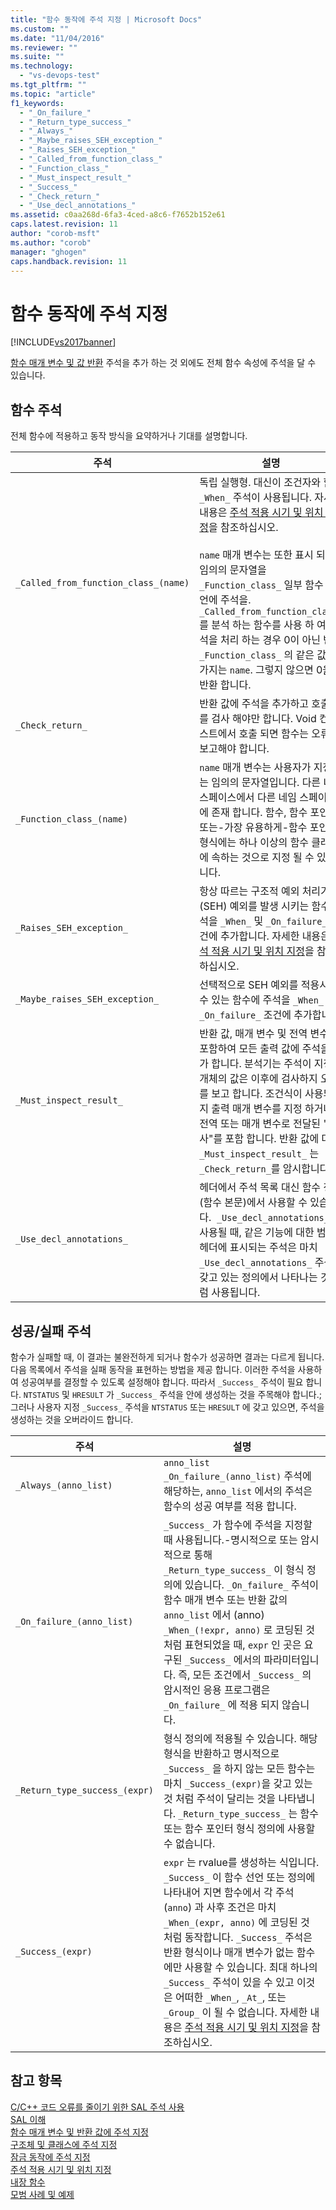 ```yaml
---
title: "함수 동작에 주석 지정 | Microsoft Docs"
ms.custom: ""
ms.date: "11/04/2016"
ms.reviewer: ""
ms.suite: ""
ms.technology: 
  - "vs-devops-test"
ms.tgt_pltfrm: ""
ms.topic: "article"
f1_keywords: 
  - "_On_failure_"
  - "_Return_type_success_"
  - "_Always_"
  - "_Maybe_raises_SEH_exception_"
  - "_Raises_SEH_exception_"
  - "_Called_from_function_class_"
  - "_Function_class_"
  - "_Must_inspect_result_"
  - "_Success_"
  - "_Check_return_"
  - "_Use_decl_annotations_"
ms.assetid: c0aa268d-6fa3-4ced-a8c6-f7652b152e61
caps.latest.revision: 11
author: "corob-msft"
ms.author: "corob"
manager: "ghogen"
caps.handback.revision: 11
---
```

# 함수 동작에 주석 지정
[!INCLUDE[vs2017banner](../code-quality/includes/vs2017banner.md)]

[함수 매개 변수 및 값 반환](../code-quality/annotating-function-parameters-and-return-values.md) 주석을 추가 하는 것 외에도 전체 함수 속성에 주석을 달 수 있습니다.  
  
## 함수 주석  
 전체 함수에 적용하고 동작 방식을 요약하거나 기대를 설명합니다.  
  
|주석|설명|  
|--------|--------|  
|`_Called_from_function_class_(name)`|독립 실행형. 대신이 조건자와 함께 `_When_` 주석이 사용됩니다.  자세한 내용은 [주석 적용 시기 및 위치 지정](../code-quality/specifying-when-and-where-an-annotation-applies.md)을 참조하십시오.<br /><br /> `name` 매개 변수는 또한 표시 되는 임의의 문자열을 `_Function_class_` 일부 함수 선언에 주석을.  `_Called_from_function_class_` 를 분석 하는 함수를 사용 하 여 주석을 처리 하는 경우 0이 아닌 반환 `_Function_class_` 의 같은 값을 가지는 `name`. 그렇지 않으면 0을 반환 합니다.|  
|`_Check_return_`|반환 값에 주석을 추가하고 호출자를 검사 해야만 합니다.  Void 컨텍스트에서 호출 되면 함수는 오류를 보고해야 합니다.|  
|`_Function_class_(name)`|`name` 매개 변수는 사용자가 지정하는 임의의 문자열입니다.  다른 네임 스페이스에서 다른 네임 스페이스에 존재 합니다.  함수, 함수 포인터 또는\-가장 유용하게\-함수 포인터 형식에는 하나 이상의 함수 클래스에 속하는 것으로 지정 될 수 있습니다.|  
|`_Raises_SEH_exception_`|항상 따르는 구조적 예외 처리기 \(SEH\) 예외를 발생 시키는 함수 주석을 `_When_` 및 `_On_failure_` 조건에 추가합니다.  자세한 내용은 [주석 적용 시기 및 위치 지정](../code-quality/specifying-when-and-where-an-annotation-applies.md)을 참조하십시오.|  
|`_Maybe_raises_SEH_exception_`|선택적으로 SEH 예외를 적용시킬 수 있는 함수에 주석을 `_When_` 및 `_On_failure_` 조건에 추가합니다.|  
|`_Must_inspect_result_`|반환 값, 매개 변수 및 전역 변수를 포함하여 모든 출력 값에 주석을 추가 합니다.  분석기는 주석이 지정된 개체의 값은 이후에 검사하지 오류를 보고 합니다. 조건식이 사용되는지 출력 매개 변수를 지정 하거나 전역 또는 매개 변수로 전달된 "검사"를 포함 합니다.  반환 값에 대해 `_Must_inspect_result_` 는 `_Check_return_`를 암시합니다.|  
|`_Use_decl_annotations_`|헤더에서 주석 목록 대신 함수 정의 \(함수 본문\)에서 사용할 수 있습니다.  `_Use_decl_annotations_` 이 사용될 때, 같은 기능에 대한 범위 헤더에 표시되는 주석은 마치 `_Use_decl_annotations_` 주석을 갖고 있는 정의에서 나타나는 것 처럼 사용됩니다.|  
  
## 성공\/실패 주석  
 함수가 실패할 때, 이 결과는 불완전하게 되거나 함수가 성공하면 결과는 다르게 됩니다.  다음 목록에서 주석을 실패 동작을 표현하는 방법을 제공 합니다.  이러한 주석을 사용하여 성공여부를 결정할 수 있도록 설정해야 합니다. 따라서 `_Success_` 주석이 필요 합니다.  `NTSTATUS` 및 `HRESULT` 가 `_Success_` 주석을 안에 생성하는 것을 주목해야 합니다.; 그러나 사용자 지정 `_Success_` 주석을 `NTSTATUS` 또는 `HRESULT` 에 갖고 있으면, 주석을 생성하는 것을 오버라이드 합니다.  
  
|주석|설명|  
|--------|--------|  
|`_Always_(anno_list)`|`anno_list _On_failure_(anno_list)` 주석에 해당하는, `anno_list` 에서의 주석은 함수의 성공 여부를 적용 합니다.|  
|`_On_failure_(anno_list)`|`_Success_` 가 함수에 주석을 지정할 때 사용됩니다.\-명시적으로 또는 암시적으로 통해 `_Return_type_success_` 이 형식 정의에 있습니다.  `_On_failure_` 주석이 함수 매개 변수 또는 반환 값의 `anno_list` 에서 \(anno\) `_When_(!expr, anno)` 로 코딩된 것 처럼 표현되었을 때, `expr` 인 곳은 요구된 `_Success_` 에서의 파라미터입니다.  즉, 모든 조건에서 `_Success_` 의 암시적인 응용 프로그램은 `_On_failure_` 에 적용 되지 않습니다.|  
|`_Return_type_success_(expr)`|형식 정의에 적용될 수 있습니다.  해당 형식을 반환하고 명시적으로 `_Success_` 을 하지 않는 모든 함수는 마치 `_Success_(expr)`을 갖고 있는 것 처럼 주석이 달리는 것을 나타냅니다.  `_Return_type_success_` 는 함수 또는 함수 포인터 형식 정의에 사용할 수 없습니다.|  
|`_Success_(expr)`|`expr` 는 rvalue를 생성하는 식입니다.  `_Success_` 이 함수 선언 또는 정의에 나타내어 지면 함수에서 각 주석\(`anno`\) 과 사후 조건은 마치 `_When_(expr, anno)` 에 코딩된 것 처럼 동작합니다.  `_Success_` 주석은 반환 형식이나 매개 변수가 없는 함수에만 사용할 수 있습니다.  최대 하나의 `_Success_` 주석이 있을 수 있고 이것은 어떠한 `_When_`, `_At_`, 또는 `_Group_` 이 될 수 없습니다.  자세한 내용은 [주석 적용 시기 및 위치 지정](../code-quality/specifying-when-and-where-an-annotation-applies.md)을 참조하십시오.|  
  
## 참고 항목  
 [C\/C\+\+ 코드 오류를 줄이기 위한 SAL 주석 사용](../code-quality/using-sal-annotations-to-reduce-c-cpp-code-defects.md)   
 [SAL 이해](../code-quality/understanding-sal.md)   
 [함수 매개 변수 및 반환 값에 주석 지정](../code-quality/annotating-function-parameters-and-return-values.md)   
 [구조체 및 클래스에 주석 지정](../code-quality/annotating-structs-and-classes.md)   
 [잠금 동작에 주석 지정](../code-quality/annotating-locking-behavior.md)   
 [주석 적용 시기 및 위치 지정](../code-quality/specifying-when-and-where-an-annotation-applies.md)   
 [내장 함수](../code-quality/intrinsic-functions.md)   
 [모범 사례 및 예제](../code-quality/best-practices-and-examples-sal.md)